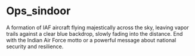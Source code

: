 # Ops_sindoor
A formation of IAF aircraft flying majestically across the sky, leaving vapor trails against a clear blue backdrop, slowly fading into the distance. End with the Indian Air Force motto or a powerful message about national security and resilience.
